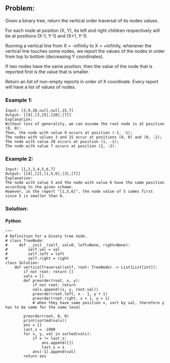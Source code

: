 ## Problem:

Given a binary tree, return the vertical order traversal of its nodes values.

For each node at position (X, Y), its left and right children respectively will be at positions (X-1, Y-1) and (X+1, Y-1).

Running a vertical line from X = -infinity to X = +infinity, whenever the vertical line touches some nodes, we report the values of the nodes in order from top to bottom (decreasing Y coordinates).

If two nodes have the same position, then the value of the node that is reported first is the value that is smaller.

Return an list of non-empty reports in order of X coordinate. Every report will have a list of values of nodes.

### Example 1:

```
Input: [3,9,20,null,null,15,7]
Output: [[9],[3,15],[20],[7]]
Explanation:
Without loss of generality, we can assume the root node is at position (0, 0):
Then, the node with value 9 occurs at position (-1, -1);
The nodes with values 3 and 15 occur at positions (0, 0) and (0, -2);
The node with value 20 occurs at position (1, -1);
The node with value 7 occurs at position (2, -2).
```

### Example 2:

```
Input: [1,2,3,4,5,6,7]
Output: [[4],[2],[1,5,6],[3],[7]]
Explanation:
The node with value 5 and the node with value 6 have the same position according to the given scheme.
However, in the report "[1,5,6]", the node value of 5 comes first since 5 is smaller than 6.
```

### Solution:

#### Python

```
"""
# Definition for a binary tree node.
# class TreeNode:
#     def __init__(self, val=0, left=None, right=None):
#         self.val = val
#         self.left = left
#         self.right = right
class Solution:
    def verticalTraversal(self, root: TreeNode) -> List[List[int]]:
        if not root: return []
        vals = []
        def preorder(root, x, y):
            if not root: return
            vals.append((x, y, root.val))
            preorder(root.left, x - 1, y + 1)
            preorder(root.right, x + 1, y + 1)
            # when they have same position x, sort by val, therefore y has to be same for the same level

        preorder(root, 0, 0)
        print(sorted(vals))
        ans = []
        last_x = -1000
        for x, y, val in sorted(vals):
            if x != last_x:
                ans.append([])
                last_x = x
            ans[-1].append(val)
        return ans

```

